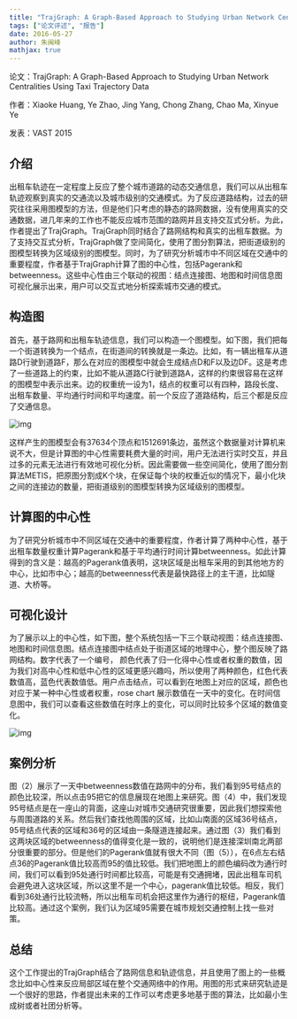 ```yaml
---
title: "TrajGraph: A Graph-Based Approach to Studying Urban Network Centralities Using Taxi Trajectory Data"
tags: ["论文评述", "报告"]
date: 2016-05-27
author: 朱闽峰
mathjax: true
---
```


论文：TrajGraph: A Graph-Based Approach to Studying Urban Network Centralities Using Taxi Trajectory Data

作者：Xiaoke Huang, Ye Zhao, Jing Yang, Chong Zhang, Chao Ma, Xinyue Ye

发表：VAST 2015

## 介绍

出租车轨迹在一定程度上反应了整个城市道路的动态交通信息，我们可以从出租车轨迹观察到真实的交通流以及城市级别的交通模式。为了反应道路结构，过去的研究往往采用图模型的方法，但是他们只考虑的静态的路网数据，没有使用真实的交通数据，进几年来的工作也不能反应城市范围的路网并且支持交互式分析。为此，作者提出了TrajGraph。TrajGraph同时结合了路网结构和真实的出租车数据。为了支持交互式分析，TrajGraph做了空间简化，使用了图分割算法，把街道级别的图模型转换为区域级别的图模型。同时，为了研究分析城市中不同区域在交通中的重要程度，作者基于TrajGraph计算了图的中心性，包括Pagerank和betweenness。这些中心性由三个联动的视图：结点连接图、地图和时间信息图可视化展示出来，用户可以交互式地分析探索城市交通的模式。

## 构造图

首先，基于路网和出租车轨迹信息，我们可以构造一个图模型。如下图，我们把每一个街道转换为一个结点，在街道间的转换就是一条边。比如，有一辆出租车从道路D行驶到道路F，那么在对应的图模型中就会生成结点D和F以及边DF。这是考虑了一些道路上的约束，比如不能从道路C行驶到道路A，这样的约束很容易在这样的图模型中表示出来。边的权重统一设为1，结点的权重可以有四种，路段长度、出租车数量、平均通行时间和平均速度。前一个反应了道路结构，后三个都是反应了交通信息。

![img](http://www.cad.zju.edu.cn/home/vagblog/wp-content/uploads/2016/05/13.png)

这样产生的图模型会有37634个顶点和1512691条边，虽然这个数据量对计算机来说不大，但是计算图的中心性需要耗费大量的时间，用户无法进行实时交互，并且过多的元素无法进行有效地可视化分析。因此需要做一些空间简化，使用了图分割算法METIS，把原图分割成K个块，在保证每个块的权重近似的情况下，最小化块之间的连接边的数量，把街道级别的图模型转换为区域级别的图模型。

## 计算图的中心性

为了研究分析城市中不同区域在交通中的重要程度，作者计算了两种中心性，基于出租车数量权重计算Pagerank和基于平均通行时间计算betweenness。如此计算得到的含义是：越高的Pagerank值表明，这块区域是出租车采用的到其他地方的中心，比如市中心；越高的betweenness代表是最快路径上的主干道，比如隧道、大桥等。

## 可视化设计

为了展示以上的中心性，如下图，整个系统包括一下三个联动视图：结点连接图、地图和时间信息图。结点连接图中结点处于街道区域的地理中心，整个图反映了路网结构。数字代表了一个编号， 颜色代表了归一化得中心性或者权重的数值，因为我们对高中心性和低中心性的区域更感兴趣吗，所以使用了两种颜色，红色代表数值高，蓝色代表数值低。用户点击结点，可以看到在地图上对应的区域，颜色也对应于某一种中心性或者权重，rose chart 展示数值在一天中的变化。在时间信息图中，我们可以查看这些数值在时序上的变化，可以同时比较多个区域的数值变化。

![img](http://www.cad.zju.edu.cn/home/vagblog/wp-content/uploads/2016/05/23.png)

## 案例分析

图（2）展示了一天中betweenness数值在路网中的分布，我们看到95号结点的颜色比较深，所以点击95把它的信息展现在地图上来研究。图（4）中，我们发现95号结点是在一座山的背面，这座山对城市交通研究很重要，因此我们想探索他与周围道路的关系。然后我们查找他周围的区域，比如山南面的区域36号结点，95号结点代表的区域和36号的区域由一条隧道连接起来。通过图（3）我们看到这两块区域的betweenness的值得变化是一致的，说明他们是连接深圳南北两部分很重要的部分。但是他们的Pagerank值就有很大不同（图（5）），在6点左右结点36的Pagerank值比较高而95的值比较低。我们把地图上的颜色编码改为通行时间，我们可以看到95处通行时间都比较高，可能是有交通拥堵，因此出租车司机会避免进入这块区域，所以这里不是一个中心，pagerank值比较低。相反，我们看到36处通行比较流畅，所以出租车司机会把这里作为通行的枢纽，Pagerank值比较高。通过这个案例，我们认为区域95需要在城市规划交通控制上找一些对策。

## 总结

这个工作提出的TrajGraph结合了路网信息和轨迹信息，并且使用了图上的一些概念比如中心性来反应局部区域在整个交通网络中的作用。用图的形式来研究轨迹是一个很好的思路，作者提出未来的工作可以考虑更多地基于图的算法，比如最小生成树或者社团分析等。